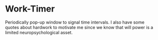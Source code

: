 # Work-Timer

Periodically pop-up window to signal time intervals. I also have some quotes about hardwork to motivate me since we know that will power is a limited neuropsychological asset.